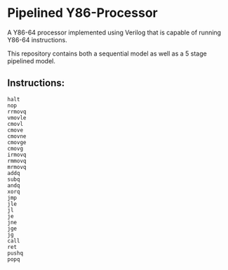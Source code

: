 # Pipelined Y86-Processor    

A Y86-64 processor implemented using Verilog that is capable of running Y86-64 instructions.

This repository contains both a sequential model as well as a 5 stage pipelined model.


## Instructions:
```
halt 
nop
rrmovq
vmovle
cmovl
cmove
cmovne
cmovge
cmovg
irmovq
rmmovq
mrmovq
addq
subq
andq
xorq
jmp
jle
jl
je
jne
jge
jg
call 
ret
pushq
popq
```
